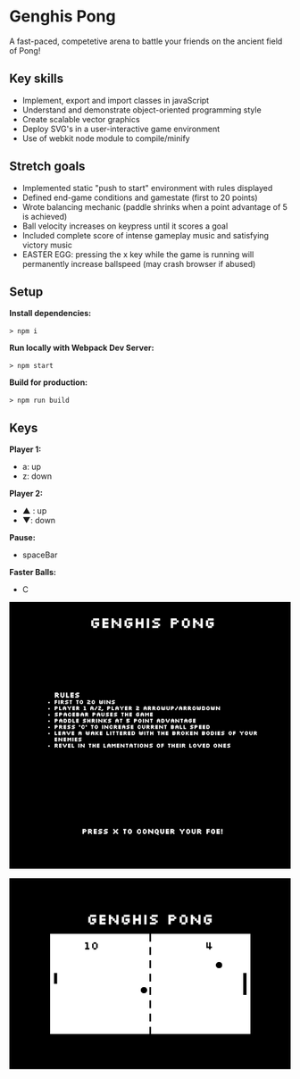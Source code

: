 # Genghis Pong

A fast-paced, competetive arena to battle your friends on the ancient field of Pong!

## Key skills 

* Implement, export and import classes in javaScript
* Understand and demonstrate object-oriented programming style
* Create scalable vector graphics
* Deploy SVG's in a user-interactive game environment 
* Use of webkit node module to compile/minify

## Stretch goals

* Implemented static "push to start" environment with rules displayed
* Defined end-game conditions and gamestate (first to 20 points)
* Wrote balancing mechanic (paddle shrinks when a point advantage of 5 is achieved)
* Ball velocity increases on keypress until it scores a goal 
* Included complete score of intense gameplay music and satisfying victory music
* EASTER EGG: pressing the x key while the game is running will permanently increase ballspeed (may crash browser if abused)


## Setup

**Install dependencies:**

`> npm i`

**Run locally with Webpack Dev Server:**

`> npm start`

**Build for production:**

`> npm run build`

## Keys

**Player 1:**
* a: up
* z: down

**Player 2:**
* ▲ : up
* ▼: down

**Pause:**
* spaceBar

**Faster Balls:**
* C

![gamestart-screenshot](./public/images/initial-gamestate.png "Initial game state screenshot")    

![gameplay-screenshot](./public/images/gameplay.png "Gameplay screenshot")   

         